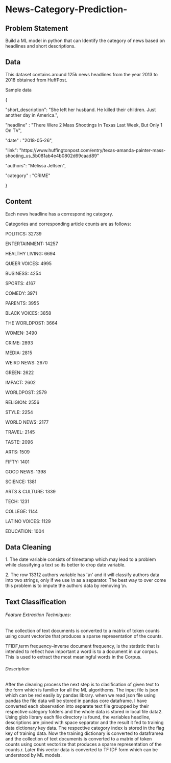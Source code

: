 # News-Category-Prediction-

## Problem Statement 
<p> Build a ML model in python that can Identify the category of news based on headlines and short descriptions.</p>

## Data 
<p>This dataset contains around 125k news headlines from the year 2013 to 2018 obtained from HuffPost.</p>

<p>Sample data</p>


<p>{<p/>
   <p> "short_description": "She left her husband. He killed their children. Just another day in America.",</p>
    <p>"headline" : "There Were 2 Mass Shootings In Texas Last Week, But Only 1 On TV",</p>
    <p>"date" : "2018-05-26",</p>
    <p>"link": "https://www.huffingtonpost.com/entry/texas-amanda-painter-mass-shooting_us_5b081ab4e4b0802d69caad89"</p>
    <p>"authors": "Melissa Jeltsen",</p>
    <p>"category" : "CRIME"<p/></P>
<p>}</p>

## Content
<p>Each news headline has a corresponding category.</p>

<p>Categories and corresponding article counts are as follows:</p>

   <p>POLITICS: 32739</p>
   <p>ENTERTAINMENT: 14257</p>
   <p>HEALTHY LIVING: 6694</p>
   <p>QUEER VOICES: 4995</p>
   <p>BUSINESS: 4254</p>
   <p>SPORTS: 4167</p>
   <p>COMEDY: 3971</p>
   <p>PARENTS: 3955</p>
   <p>BLACK VOICES: 3858</p>
   <p>THE WORLDPOST: 3664</p>
   <p>WOMEN: 3490</p>
   <p>CRIME: 2893</p>
   <p>MEDIA: 2815</p>
   <p>WEIRD NEWS: 2670</p>
   <p>GREEN: 2622</p>
   <p>IMPACT: 2602</p>
   <p>WORLDPOST: 2579</p>
   <p>RELIGION: 2556</p>
   <p>STYLE: 2254</p>
   <p>WORLD NEWS: 2177</p>
   <p>TRAVEL: 2145</p>
   <p>TASTE: 2096</p>
   <p>ARTS: 1509</p>
   <p>FIFTY: 1401</p>
   <p>GOOD NEWS: 1398</p>
   <p>SCIENCE: 1381</p>
   <p>ARTS & CULTURE: 1339</p>
   <p>TECH: 1231</p>
   <p>COLLEGE: 1144</p>
   <p>LATINO VOICES: 1129</p>
   <p>EDUCATION: 1004</p>

## Data Cleaning
<p> 1. The date variable consists of timestamp which may lead to a problem while classifying a text so its better to drop date variable.</P>
<p> 2. The row 13312 authors variable has '\n' and it will classify authors data into two strings, only if we use \n as a separator. The best way to over come this problem is to impute the authors data by removing \n.</p>

## 

## Text Classification

###### Feature Extraction Techniques:
The collection of text documents is converted to a matrix of token counts using count vectorize that produces a sparse representation of the counts.

TFIDF,term frequency–inverse document frequency, is the statistic that is intended to reflect how important a word is to a document in our corpus. This is used to extract the most meaningful words in the Corpus. 

###### Description
<p> After the cleaning process the next step is to clasification of given text to the form which is familier for all the ML algorithems. The input file is json which can be red easily by pandas library. when we read json file using pandas the file data will be stored in pandas core dataframe. I have converted each observation into separate text file groupped by their respective category folders and the whole data is stored in local file data2. Using glob library each file directory is found, the variables headline, descriptions are joined with space separator and the result it fed to training data dictionary key data. The respective category index is stored in the flag key of training data. Now the training dictionary is converted to dataframea and the collection of text documents is converted to a matrix of token counts using count vectorize that produces a sparse representation of the counts.r. Later this vector data is converted to TF IDF form which can be understood by ML models.
  
   


